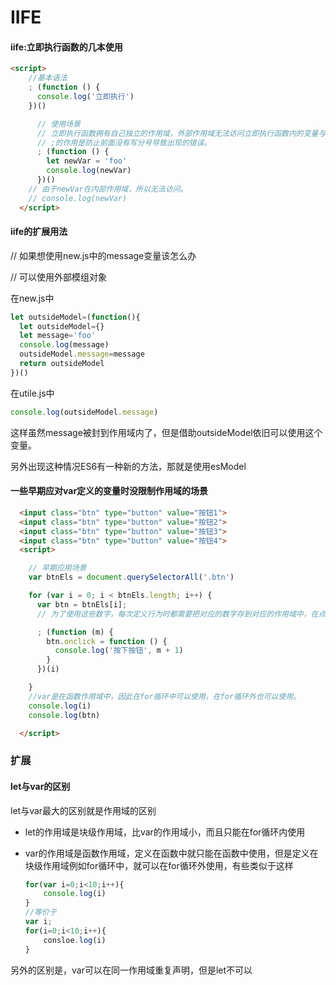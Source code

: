 # IIFE

#### iife:立即执行函数的几本使用

```html
<script>
    //基本语法
    ; (function () {
      console.log('立即执行')
    })()

      // 使用场景
      // 立即执行函数拥有自己独立的作用域，外部作用域无法访问立即执行函数内的变量与函数。防止引入文件后出现变量混乱的问题。
      // ;的作用是防止前面没有写分号导致出现的错误。
      ; (function () {
        let newVar = 'foo'
        console.log(newVar)
      })()
    // 由于newVar在内部作用域，所以无法访问。
    // console.log(newVar)
  </script>
```



#### iife的扩展用法

// 如果想使用new.js中的message变量该怎么办

// 可以使用外部模组对象

在new.js中

```javascript
let outsideModel=(function(){
  let outsideModel={}
  let message='foo'
  console.log(message)
  outsideModel.message=message
  return outsideModel
})()
```

在utile.js中

```javascript
console.log(outsideModel.message)
```

这样虽然message被封到作用域内了，但是借助outsideModel依旧可以使用这个变量。

另外出现这种情况ES6有一种新的方法，那就是使用esModel





#### 一些早期应对var定义的变量时没限制作用域的场景

```html
  <input class="btn" type="button" value="按钮1">
  <input class="btn" type="button" value="按钮2">
  <input class="btn" type="button" value="按钮3">
  <input class="btn" type="button" value="按钮4">
  <script>

    // 早期应用场景
    var btnEls = document.querySelectorAll('.btn')

    for (var i = 0; i < btnEls.length; i++) {
      var btn = btnEls[i];
      // 为了使用这些数字，每次定义行为时都需要把对应的数字存到对应的作用域中，在点击时使用被存储的数字

      ; (function (m) {
        btn.onclick = function () {
          console.log('按下按钮', m + 1)
        }
      })(i)

    }
    //var是在函数作用域中，因此在for循环中可以使用，在for循环外也可以使用。
    console.log(i)
    console.log(btn)

  </script>
```





### 扩展

#### let与var的区别

let与var最大的区别就是作用域的区别

* let的作用域是块级作用域，比var的作用域小，而且只能在for循环内使用

* var的作用域是函数作用域，定义在函数中就只能在函数中使用，但是定义在块级作用域例如for循环中，就可以在for循环外使用，有些类似于这样

  ```javascript
  for(var i=0;i<10;i++){
      console.log(i)
  }
  //等价于
  var i;
  for(i=0;i<10;i++){
      consloe.log(i)
  }
  ```

另外的区别是，var可以在同一作用域重复声明，但是let不可以

